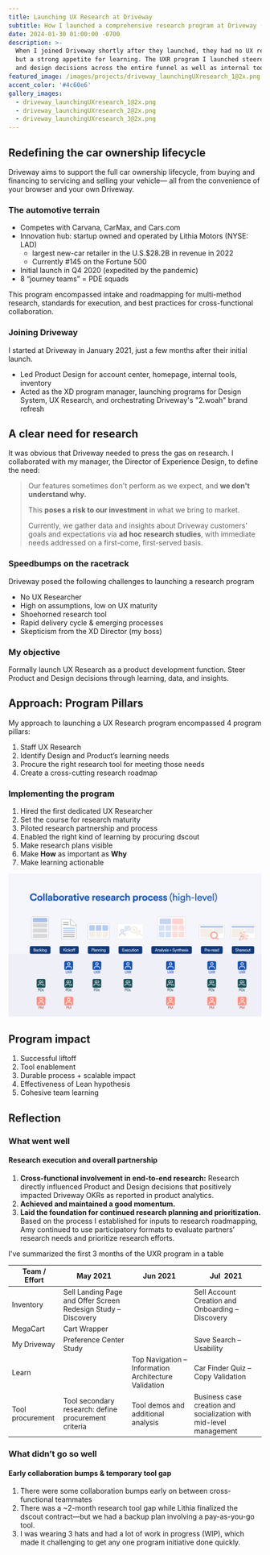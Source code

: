 ```yaml
---
title: Launching UX Research at Driveway
subtitle: How I launched a comprehensive research program at Driveway (NYSE:LAD)
date: 2024-01-30 01:00:00 -0700
description: >-
  When I joined Driveway shortly after they launched, they had no UX researcher
  but a strong appetite for learning. The UXR program I launched steered product
  and design decisions across the entire funnel as well as internal tools.
featured_image: /images/projects/driveway_launchingUXresearch_1@2x.png
accent_color: '#4c60e6'
gallery_images:
  - driveway_launchingUXresearch_1@2x.png
  - driveway_launchingUXresearch_2@2x.png
  - driveway_launchingUXresearch_3@2x.png
---
```

## Redefining the car ownership lifecycle

Driveway aims to support the full car ownership lifecycle, from buying and financing to servicing and selling your vehicle— all from the convenience of your browser and your own Driveway.

### The automotive terrain

* Competes with Carvana, CarMax, and Cars.com
* Innovation hub: startup owned and operated by Lithia Motors (NYSE: LAD)
  * largest new-car retailer in the U.S.$28.2B in revenue in 2022
  * Currently \#145 on the Fortune 500
* Initial launch in Q4 2020 (expedited by the pandemic)
* 8 “journey teams” = PDE squads

This program encompassed intake and roadmapping for multi-method research, standards for execution, and best practices for cross-functional collaboration.

### Joining Driveway

I started at Driveway in January 2021, just a few months after their initial launch.

* Led Product Design for account center, homepage, internal tools, inventory
* Acted as the XD program manager, launching programs for Design System, UX Research, and orchestrating Driveway's "2.woah" brand refresh

## A clear need for research

It was obvious that Driveway needed to press the gas on research. I collaborated with my manager, the Director of Experience Design, to define the need:

> Our features sometimes don't perform as we expect, and **we don't understand why.**
>
> This **poses a risk to our investment** in what we bring to market.
>
> Currently, we gather data and insights about Driveway customers' goals and expectations via **ad hoc research studies**, with immediate needs addressed on a first-come, first-served basis.

### Speedbumps on the racetrack

Driveway posed the following challenges to launching a research program

* No UX Researcher
* High on assumptions, low on UX maturity
* Shoehorned research tool
* Rapid delivery cycle & emerging processes
* Skepticism from the XD Director (my boss)

### My objective

Formally launch UX Research as a product development function. Steer Product and Design decisions through learning, data, and insights.

## Approach: Program Pillars

My approach to launching a UX Research program encompassed 4 program pillars:

1. Staff UX Research
2. Identify Design and Product’s learning needs
3. Procure the right research tool for meeting those needs
4. Create a cross-cutting research roadmap

### Implementing the program

1. Hired the first dedicated UX Researcher&nbsp;
2. Set the course for research maturity
3. Piloted research partnership and process
4. Enabled the right kind of learning by procuring dscout
5. Make research plans visible
6. Make **How** as important as **Why**
7. Make learning actionable

![](/images/projects/driveway_launchingUXresearch_1@2x.png)

## Program impact

1. Successful liftoff
2. Tool enablement
3. Durable process + scalable impact
4. Effectiveness of Lean hypothesis
5. Cohesive team learning

## Reflection

### What went well

#### Research execution and overall partnership

1. **Cross-functional involvement in end-to-end research:**&nbsp;Research directly influenced Product and Design decisions that positively impacted Driveway OKRs as reported in product analytics.
2. **Achieved and maintained a good momentum.**
3. **Laid the foundation for continued research planning and prioritization.** Based on the process I established for inputs to research roadmapping, Amy continued to use participatory formats to evaluate partners’ research needs and prioritize research efforts.

I've summarized the first 3 months of the UXR program in a table

| Team / Effort | May 2021 | Jun 2021 | Jul&nbsp; 2021 |
| --- | --- | --- | --- |
| Inventory | Sell Landing Page and Offer Screen Redesign Study – Discovery<!-- notionvc: 6820dede-5032-44ed-b599-71b8bb84a110 --> |  | Sell Account Creation and Onboarding – Discovery<!-- notionvc: 2eac4fb7-c646-4fcb-af23-1f956eefb78e --> |
| MegaCart | Cart Wrapper<!-- notionvc: b87cf33a-821a-4d5a-b958-1461131982fa --> |  |  |
| My Driveway | Preference Center Study<!-- notionvc: 0d199e27-5dee-4e53-9dc6-2aec1287e0b2 --> |  | Save Search – Usability<!-- notionvc: c30076fe-e13b-44e5-a04f-2d2d78c1f9dd --> |
| Learn |  | Top Navigation – Information Architecture Validation | Car Finder Quiz – Copy Validation |
| Tool procurement | Tool secondary research: define procurement criteria | Tool demos and additional analysis | Business case creation and socialization with mid-level management |

### What didn’t go so well

#### Early collaboration bumps & temporary tool gap

1. There were some collaboration bumps early on between cross-functional teammates
2. There was a ~2-month research tool gap while Lithia finalized the dscout contract—but we had a backup plan involving a pay-as-you-go tool.
3. I was wearing 3 hats and had a lot of work in progress (WIP), which made it challenging to get any one program initiative done quickly.